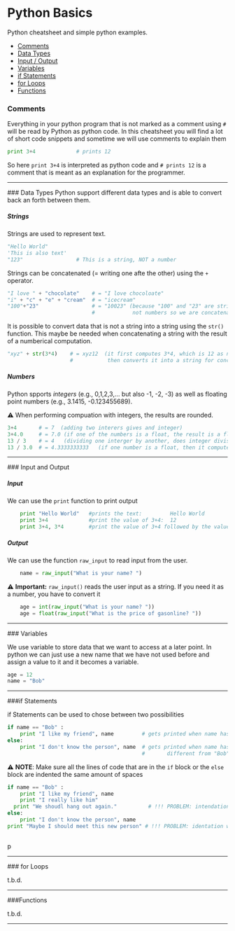 



# Python Basics

Python cheatsheet and simple python examples.

* [Comments](#comments)
* [Data Types](#data_types)
* [Input / Output](#io)
* [Variables](#variables)
* [if Statements](#if_statements)
* [for Loops](#for_loops)
* [Functions](#functions)

<a name="comments"/>

### Comments <a name="comments"/>

Everything in your python program that is not marked as a comment using `#` 
will be read by Python as python code.
In this cheatsheet you will find a lot of short 
code snippets and sometime we will use comments to explain them

```python
print 3+4             # prints 12
```

So here `print 3+4` is interpreted as python code and `# prints 12` 
is a comment that is meant as an explanation for the programmer.


 -------------------------------- 
 <a name="data_types"/>
### Data Types
Python support different data types and is able to convert back an forth between them.

##### Strings 
Strings are used to represent text. 

```python
"Hello World"
'This is also text'
"123"                 # This is a string, NOT a number
```
Strings can be concatenated (= writing one afte the other) using the `+` operator.

```python
"I love " + "chocolate"    # = "I love chocoloate"
"i" + "c" + "e" + "cream"  # = "icecream"  
"100"+"23"                 # = "10023" (because "100" and "23" are strings, 
                           #            not numbers so we are concatenating, not adding)
```
It is possible to convert data that is not a string into a string using the `str()` function. 
This maybe be needed when concatenating a string with the result of a numberical computation.

```python
"xyz" + str(3*4)    # = xyz12  (it first computes 3*4, which is 12 as number, 
                    #           then converts it into a string for concatenation )
```

##### Numbers 

Python spports *integers* (e.g., 0,1,2,3,... but also -1, -2, -3) as well as
floating point numbers (e.g.,  3.1415, -0.123455689).

:warning: When performing compuation with integers, the results are rounded.

```python
3+4       # = 7  (adding two interers gives and integer)
3+4.0     # = 7.0 (if one of the numbers is a float, the result is a float
13 / 3    # = 4   (dividing one interger by another, does integer division
13 / 3.0  # = 4.3333333333   (if one number is a float, then it computes a decimal value)

```




 -------------------------------- 
 <a name="io"/>
### Input and Output

##### Input
We can use the `print` function to print output 

```python
    print "Hello World"   #prints the text:         Hello World
    print 3+4             #print the value of 3+4:  12 
    print 3+4, 3*4        #print the value of 3+4 followed by the value of 3*4:  7 12
```

##### Output
We can use the function `raw_input` to read input from the user.
```python 
    name = raw_input("What is your name? ")
```

:warning: **Important:** `raw_input()` reads the user input as a string. 
If you need it as a number, you have to convert it
```python 
    age = int(raw_input("What is your name? "))
    age = float(raw_input("What is the price of gasonline? "))
```


 -------------------------------- 
 <a name="variables"/>
### Variables 

We use variable to store data that we want to access at a later point. 
In python we can just use a new name that we have not used before and assign a value to it and it becomes a variable.

```python
age = 12
name = "Bob"
```

 -------------------------------- 
 <a name="if_statements"/>
###if Statements

if Statements can be used to chose between two possibilities

```python
if name == "Bob" :
    print "I like my friend", name         # gets printed when name has the value "Bob"
else:
    print "I don't know the person", name  # gets printed when name has a value 
                                           #       different from "Bob"
```

:warning: **NOTE**: Make sure all the lines of code that are in the `if` block or 
the `else` block are indented the same amount of spaces


```python
if name == "Bob" :
    print "I like my friend", name         
    print "I really like him" 
  print "We shoudl hang out again."          # !!! PROBLEM: intendation is wrong
else:
    print "I don't know the person", name  
print "Maybe I should meet this new person" # !!! PROBLEM: identation wrong
                                            
```
p

 -------------------------------- 
 <a name="for_loops"/>
### for Loops

t.b.d.

 -------------------------------- 
 <a name="functions"/>
###Functions

t.b.d.

 -------------------------------- 
 
